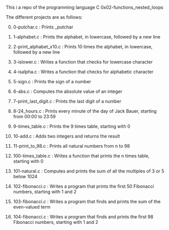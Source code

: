 This i a repo of the programming language C 0x02-functions_nested_loops

The different projects are as follows:

0) 0-putchar.c :  Prints _putchar

1) 1-alphabet.c :  Prints the alphabet, in lowercase, followed by a new line

2) 2-print_alphabet_x10.c : Prints 10 times the alphabet, in lowercase, followed by a new line

3) 3-islower.c : Writes a function that checks for lowercase character

4) 4-isalpha.c : Writes a function that checks for alphabetic character

5) 5-sign.c :  Prints the sign of a number

6) 6-abs.c : Computes the absolute value of an integer

7) 7-print_last_digit.c : Prints the last digit of a number

8) 8-24_hours.c : Prints every minute of the day of Jack Bauer, starting from 00:00 to 23:59

9) 9-times_table.c : Prints the 9 times table, starting with 0

10) 10-add.c : Adds two integers and returns the result

11) 11-print_to_98.c : Prints all natural numbers from n to 98

12) 100-times_table.c : Writes a function that prints the n times table, starting with 0

13) 101-natural.c : Computes and prints the sum of all the multiples of 3 or 5 below 1024

14) 102-fibonacci.c : Writes a program that prints the first 50 Fibonacci numbers, starting with 1 and 2

15) 103-fibonacci.c : Writes a program that finds and prints the sum of the even-valued term

16) 104-fibonacci.c : Writes a program that finds and prints the first 98 Fibonacci numbers, starting with 1 and 2
